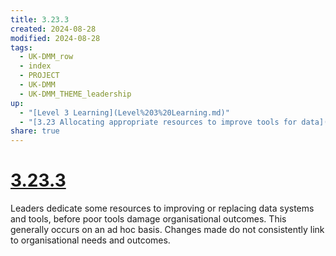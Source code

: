```yaml
---
title: 3.23.3
created: 2024-08-28
modified: 2024-08-28
tags:
  - UK-DMM_row
  - index
  - PROJECT
  - UK-DMM
  - UK-DMM_THEME_leadership
up:
  - "[Level 3 Learning](Level%203%20Learning.md)"
  - "[3.23 Allocating appropriate resources to improve tools for data](3.23%20Allocating%20appropriate%20resources%20to%20improve%20tools%20for%20data.md)"
share: true
---
```

# [3.23.3](3.23.3.md)

Leaders dedicate some resources to improving or replacing data systems and tools, before poor tools damage organisational outcomes. This generally occurs on an ad hoc basis. Changes made do not consistently link to organisational needs and outcomes.
